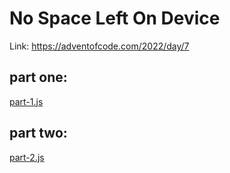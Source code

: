 # No Space Left On Device

Link: https://adventofcode.com/2022/day/7

## part one:
[part-1.js](part-1.js)

## part two:
[part-2.js](part-2.js)
